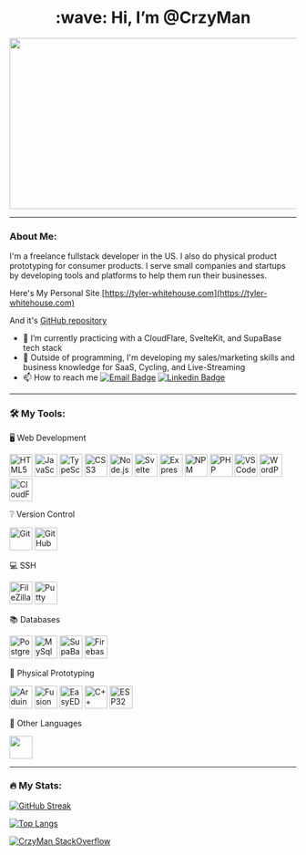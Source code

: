 
<div align="center">
  <h1>:wave: Hi, I’m @CrzyMan</h1>
  <img src="https://media.giphy.com/media/dWesBcTLavkZuG35MI/giphy.gif" width="600" height="300"/>
</div>

---
### About Me:
I'm a freelance fullstack developer in the US. I also do physical product prototyping for consumer products.
I serve small companies and startups by developing tools and platforms to help them run their businesses.

Here's My Personal Site [https://tyler-whitehouse.com](https://tyler-whitehouse.com)

And it's [GitHub repository](https://github.com/CrzyMan/TylerWhitehouseWebsite)

- 🌱 I’m currently practicing with a CloudFlare, SvelteKit, and SupaBase tech stack
- 👀 Outside of programming, I'm developing my sales/marketing skills and business knowledge for SaaS, Cycling, and Live-Streaming
- 📫 How to reach me [![Email Badge](https://img.shields.io/badge/-Email-red?style=flat)](mailto:tyler.s.whitehouse@gmail.com) [![Linkedin Badge](https://img.shields.io/badge/-LinkedIn-blue?style=flat&logo=Linkedin&logoColor=white)](https://www.linkedin.com/in/tyler-whitehouse/)

---
### 🛠️ My Tools:
🖥️ Web Development
<div>
  <img title="HTML5" src="https://cdn.jsdelivr.net/gh/devicons/devicon/icons/html5/html5-original.svg" height="40px" width="40px"/>
  <img title="JavaScript" src="https://cdn.jsdelivr.net/gh/devicons/devicon/icons/javascript/javascript-original.svg" height="40px" width="40px"/>
  <img title="TypeScript" src="https://cdn.jsdelivr.net/gh/devicons/devicon/icons/typescript/typescript-original.svg" height="40px" width="40px"/>
  <img title="CSS3" src="https://cdn.jsdelivr.net/gh/devicons/devicon/icons/css3/css3-original.svg" height="40px" width="40px"/>
  <img title="Node.js" src="https://cdn.jsdelivr.net/gh/devicons/devicon/icons/nodejs/nodejs-original.svg" height="40px" width="40px"/>
  <img title="Svelte" src="https://cdn.jsdelivr.net/gh/devicons/devicon/icons/svelte/svelte-original.svg" height="40px" width="40px"/>
  <img title="Express" src="https://cdn.jsdelivr.net/gh/devicons/devicon/icons/express/express-original-wordmark.svg" height="40px" width="40px"/>
  <img title="NPM" src="https://cdn.jsdelivr.net/gh/devicons/devicon/icons/npm/npm-original-wordmark.svg" height="40px" width="40px"/>
  <img title="PHP" src="https://cdn.jsdelivr.net/gh/devicons/devicon/icons/php/php-original.svg" height="40px" width="40px"/>
  <img title="VSCode" src="https://cdn.jsdelivr.net/gh/devicons/devicon/icons/vscode/vscode-original.svg" height="40px" width="40px"/>
  <img title="WordPress" src="https://cdn.jsdelivr.net/gh/devicons/devicon/icons/wordpress/wordpress-original.svg" height="40px" width="40px"/>
  <img title="CloudFlare" src="https://cdn.jsdelivr.net/npm/simple-icons@7.3.0/icons/cloudflare.svg" color="white" height="40px" width="40px"/>
</div>

❔ Version Control
<div>
  <img title="Git" src="https://cdn.jsdelivr.net/gh/devicons/devicon/icons/git/git-original.svg" height="40px" width="40px"/>
  <img title="GitHub" src="https://cdn.jsdelivr.net/gh/devicons/devicon/icons/github/github-original.svg" height="40px" width="40px"/>
</div>

💻 SSH
<div>
  <img title="FileZilla" src="https://cdn.jsdelivr.net/gh/devicons/devicon/icons/filezilla/filezilla-plain.svg" height="40px" width="40px"/>
  <img title="Putty" src="https://cdn.jsdelivr.net/gh/devicons/devicon/icons/putty/putty-original.svg" height="40px" width="40px"/>
</div>

📚 Databases
<div>
  <img title="PostgresSQL" src="https://cdn.jsdelivr.net/gh/devicons/devicon/icons/postgresql/postgresql-original.svg" height="40px" width="40px"/>
  <img title="MySql" src="https://cdn.jsdelivr.net/gh/devicons/devicon/icons/mysql/mysql-original.svg" height="40px" width="40px"/>
  <img title="SupaBase" src="https://avatars.githubusercontent.com/u/54469796?s=40&v=4" height="40px" width="40px"/>
  <img title="Firebase" src="https://avatars.githubusercontent.com/u/1335026?s=40&v=4" height="40px" width="40px"/>
</div>

🔨 Physical Prototyping
<div>
  <img title="Arduino" src="https://cdn.jsdelivr.net/gh/devicons/devicon/icons/arduino/arduino-original-wordmark.svg" height="40px" width="40px"/>
  <img title="Fusion 360" src="https://media.trustradius.com/product-logos/bA/ds/G8M27UTL0W4D-180x180.JPEG" height="40px"/>
  <img title="EasyEDA" src="https://images.g2crowd.com/uploads/product/image/large_detail/large_detail_068775cb495a74abb09de055d82e9360/easyeda.png" height="40px"/>
  <img title="C++" src="https://brandslogos.com/wp-content/uploads/images/c-logo.png" height="40px"/>
  <img title="ESP32" src="https://ia601803.us.archive.org/5/items/github.com-espressif-arduino-esp32_-_2020-12-27_22-34-33/cover.jpg" height="40px"/>
</div>

🔎 Other Languages
<div>
  <img title="" src="https://cdn.jsdelivr.net/gh/devicons/devicon/icons/python/python-original.svg" height="40px" />
</div>

---

### 🔥 My Stats:
  
[![GitHub Streak](http://github-readme-streak-stats.herokuapp.com?user=crzyman&theme=dark&background=000000)](https://git.io/streak-stats)

[![Top Langs](https://github-readme-stats.vercel.app/api/top-langs/?username=crzyman&layout=compact&theme=vision-friendly-dark)](https://github.com/anuraghazra/github-readme-stats)

[![CrzyMan StackOverflow](https://github-readme-stackoverflow.vercel.app/?userID=1259665&theme=dark)](https://stackoverflow.com/users/1259665/thecrzyman)  


